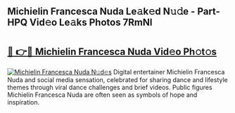 ## Michielin Francesca Nuda Le𝚊k𝚎d N𝚞𝚍e - Part-HPQ Vid𝚎o Le𝚊ks Photos 7RmNl

# <h2><a href="http://fbdbf7l.evod.top/?m=Michielin+Francesca+Nuda">🔗 👉🔴 Michielin Francesca Nuda Vid𝚎o Ph𝚘t𝚘s</a></h2>

[![Michielin Francesca Nuda N𝚞d𝚎s](https://i.imgur.com/8V9OHl7.gif)](http://fbdbf7l.evod.top/?m=Michielin+Francesca+Nuda)
Digital entertainer Michielin Francesca Nuda and social media sensation, celebrated for sharing dance and lifestyle themes through viral dance challenges and brief videos. Public figures Michielin Francesca Nuda are often seen as symbols of hope and inspiration. 
